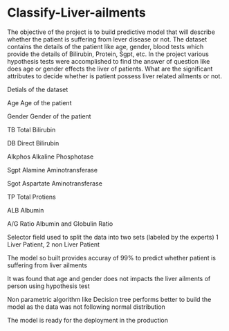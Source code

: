 # Classify-Liver-ailments

The objective of the project is to build predictive model that will describe whether the patient is suffering from lever disease or not. The dataset contains the details of the patient like age, gender, blood tests which provide the details of Bilirubin, Protein, Sgpt, etc. In the project various hypothesis tests were accomplished to find the answer of question like 
does age or gender effects the liver of patients. What are the significant attributes to decide whether is patient possess
liver related ailments or not. 



Detials of the dataset


Age Age of the patient

Gender Gender of the patient

TB Total Bilirubin

DB Direct Bilirubin

Alkphos Alkaline Phosphotase

Sgpt Alamine Aminotransferase

Sgot Aspartate Aminotransferase

TP Total Protiens

ALB Albumin

A/G Ratio Albumin and Globulin Ratio

Selector field used to split the data into two sets (labeled by the experts) 1 Liver Patient, 2 non Liver Patient



The model so built provides accuray of 99% to predict whether patient is suffering from liver ailments

It was found that age and gender does not impacts the liver ailments of person using hypothesis test

Non parametric algorithm like Decision tree performs better to build the model as the data was not following normal distribution

The model is ready for the deployment in the production
